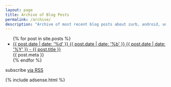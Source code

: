 ```yaml
---
layout: page
title: Archive of Blog Posts
permalink: /archive/
description: "Archive of most recent blog posts about zurb, android, unit testing, and javascript."
---
```

<div class="home">
	<ul>
	  {% for post in site.posts %}
	  <li class="archive">
		<a href="{{ post.url }}" title="{{ post.title }}">
		  <span class="date">
			<span class="day">{{ post.date | date: '%d' }}</span>
			<span class="month"><abbr>{{ post.date | date: '%b' }}</abbr></span>
			<span class="year">{{ post.date | date: '%Y' }}</span>
		  </span> - 
		  <span class="title">{{ post.title }}</span>
		</a>
		<div class="post-meta">{{ post.meta }}</div>
	  </li>
	  {% endfor %}
	</ul>

  <p class="rss-subscribe">
	<span class="fi-rss size-21"></span> subscribe <a href="{{ "/feed.xml" | prepend: site.baseurl }}">via RSS</a>
  </p>
 
</div>

{% include adsense.html %}
